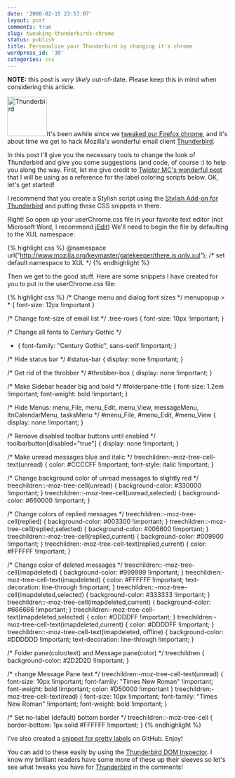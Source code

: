 ```yaml
---
date: '2008-02-15 23:57:07'
layout: post
comments: true
slug: tweaking-thunderbirds-chrome
status: publish
title: Personalize your Thunderbird by changing it's chrome
wordpress_id: '30'
categories: css
---
```


<div class="alert alert-danger"><strong>NOTE:</strong> this post is <em>very likely</em> out-of-date. Please keep this in mind when considering this article.</div>

<img src="/images/thunderbird-icon.png" alt="Thunderbird" class="img-left" width="90" height="90" />It's been awhile since we [tweaked our Firefox chrome](/firefox/howto-tweak-chrome-for-a-cleaner-firefox/), and it's about time we get to hack Mozilla's wonderful email client [Thunderbird](http://www.mozilla.com/en-US/thunderbird/).

In this post I'll give you the necessary tools to change the look of Thunderbird and give you some suggestions (and code, of course :) to help you along the way. First, let me give credit to [Twister MC's wonderful post](http://www.twistermc.com/blog/2007/04/10/thunderbird-labels) that I will be using as a reference for the label coloring scripts below. OK, let's get started!

I recommend that you create a Stylish script using the [Stylish Add-on for Thunderbird](https://addons.mozilla.org/en-US/thunderbird/addon/2108) and putting these CSS snippets in there. 

Right! So open up your userChrome.css file in your favorite text editor (not Microsoft Word, I recommend [jEdit](http://www.jedit.org)) We'll need to begin the file by defaulting to the XUL namespace:

{% highlight css %}
@namespace url("http://www.mozilla.org/keymaster/gatekeeper/there.is.only.xul");
/* set default namespace to XUL */
{% endhighlight %}

Then we get to the good stuff. Here are some snippets I have created for you to put in the userChrome.css file:

{% highlight css %}
/* Change menu and dialog font sizes */
menupopup > * {
    font-size: 12px !important
}

/* Change font-size of email list */
.tree-rows {
    font-size: 10px !important;
}

/* Change all fonts to Century Gothic */
* {
    font-family: "Century Gothic", sans-serif !important;
}

/* Hide status bar */
#status-bar {
    display: none !important;
}

/* Get rid of the throbber */
#throbber-box {
    display: none !important;
}

/* Make Sidebar header big and bold */
#folderpane-title {
    font-size: 1.2em !important;
    font-weight: bold !important;
}

/* Hide Menus: menu_File, menu_Edit, menu_View, messageMenu, ltnCalendarMenu, tasksMenu */
#menu_File, #menu_Edit, #menu_View {
    display: none !important;
}

/* Remove disabled toolbar buttons until enabled */
toolbarbutton[disabled="true"] {
    display: none !important;
}

/* Make unread messages blue and italic */
treechildren:-moz-tree-cell-text(unread) {
    color: #CCCCFF !important;
    font-style: italic !important;
}

/* Change background color of unread messages to slightly red */
treechildren::-moz-tree-cell(unread) {
    background-color: #330000 !important;
}
treechildren::-moz-tree-cell(unread,selected) {
    background-color: #660000 !important;
}

/* Change colors of replied messages */
treechildren::-moz-tree-cell(replied) {
    background-color: #003300 !important;
}
treechildren::-moz-tree-cell(replied,selected) {
    background-color: #006600 !important;
}
treechildren::-moz-tree-cell(replied,current) {
    background-color: #009900 !important;
}
treechildren:-moz-tree-cell-text(replied,current) {
    color: #FFFFFF !important;
}

/* Change color of deleted messages */
treechildren::-moz-tree-cell(imapdeleted) {
    background-color: #999999 !important;
}
treechildren:-moz-tree-cell-text(imapdeleted) {
    color: #FFFFFF !important;
text-decoration: line-through !important;
}
treechildren::-moz-tree-cell(imapdeleted,selected) {
    background-color: #333333 !important;
}
treechildren::-moz-tree-cell(imapdeleted,current) {
    background-color: #666666 !important;
}
treechildren:-moz-tree-cell-text(imapdeleted,selected) {
    color: #DDDDFF !important;
}
treechildren:-moz-tree-cell-text(imapdeleted,current) {
    color: #DDDDFF !important;
}
treechildren::-moz-tree-cell-text(imapdeleted, offline) {
    background-color: #DDDDDD !important;
    text-decoration: line-through !important;
}

/* Folder pane(color/text) and Message pane(color) */
treechildren {
    background-color: #2D2D2D !important;
}

/* change Message Pane text */
treechildren:-moz-tree-cell-text(unread) {
    font-size: 10px !important;
    font-family: "Times New Roman" !important;
    font-weight: bold !important;
    color: #D50000 !important
}
treechildren:-moz-tree-cell-text(read) {
    font-size: 10px !important;
    font-family: "Times New Roman" !important;
    font-weight: bold !important;
}

/* Set no-label (default) bottom border */
treechildren::-moz-tree-cell {
    border-bottom: 1px solid #FFFFFF !important;
}
{% endhighlight %}

I've also created a [snippet for pretty labels](https://gist.github.com/757944) on GitHub. Enjoy!

You can add to these easily by using the [Thunderbird DOM Inspector](https://addons.mozilla.org/en-US/thunderbird/addon/1806). I know my brilliant readers have some more of these up their sleeves so let's see what tweaks you have for [Thunderbird](http://www.mozilla.com/en-US/thunderbird/) in the comments!
